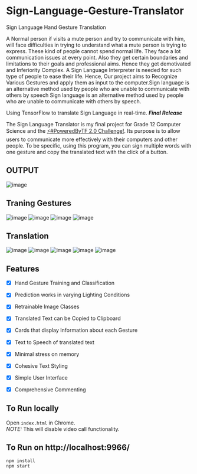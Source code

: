 # Sign-Language-Gesture-Translator
Sign Language Hand Gesture Translation

A Normal person if visits a mute person and try to communicate with him, will face difficulties in trying to
understand what a mute person is trying to express. These kind of people cannot spend normal life. They face a lot 
communication issues at every point. Also they get certain boundaries and limitations to their goals and professional aims. Hence they get demotivated and Inferiority Complex. 
A Sign Language Interpreter is
needed for such type of people to ease their life.
Hence,
Our project aims to Recognize Various Gestures and apply them as input to the computer.Sign language is an alternative method used by people who are unable to communicate with others by speech
Sign language is an alternative method used by people who are unable to communicate with others by speech.


Using TensorFlow to translate Sign Language in real-time. **_Final Release_**

The Sign Language Translator is my final project for Grade 12 Computer Science and the <a href="https://tensorflow.devpost.com/">⚡#PoweredByTF 2.0 Challenge!</a>. Its purpose is to allow users to communicate more effectively with their computers and other people. To be specific, using this program, you can sign multiple words with one gesture and copy the translated text with the click of a button.  

## OUTPUT
![image](https://user-images.githubusercontent.com/92975269/170410857-56d9a806-1bf9-437e-9404-ca6bb6d14438.png)
## Traning Gestures 
![image](https://user-images.githubusercontent.com/92975269/170410871-c0fef384-b8fb-4f36-a002-cb7c6f3a9608.png)
![image](https://user-images.githubusercontent.com/92975269/170410880-49e218fe-0bd8-4c03-a4f6-fc8c573f8ec4.png)
![image](https://user-images.githubusercontent.com/92975269/170410914-bd252526-cb55-4130-84bf-02ed32926ea0.png)
![image](https://user-images.githubusercontent.com/92975269/170410926-61fbfc3a-c3e0-43b3-9134-46f4b1c236c8.png)

## Translation 
![image](https://user-images.githubusercontent.com/92975269/170410990-38091a64-5e37-402f-b2a4-559c247db30b.png)
![image](https://user-images.githubusercontent.com/92975269/170411007-e63c879a-d31f-4331-9a41-1760db6816b8.png)
![image](https://user-images.githubusercontent.com/92975269/170411027-945f4f37-b983-4629-a956-c47f2adf6c54.png)
![image](https://user-images.githubusercontent.com/92975269/170411039-7993c75c-a4ef-4626-aec6-4b253f4b7204.png)
![image](https://user-images.githubusercontent.com/92975269/170411053-8b7fa928-40b9-452f-9f5c-75f4f52d6458.png)


## Features
- [x] Hand Gesture Training and Classification
- [x] Prediction works in varying Lighting Conditions
- [x] Retrainable Image Classes
- [x] Translated Text can be Copied to Clipboard
- [x] Cards that display Information about each Gesture
- [x] Text to Speech of translated text
- [x] Minimal stress on memory
- [x] Cohesive Text Styling
- [x] Simple User Interface
- [x] Comprehensive Commenting


## To Run locally 
Open `index.html` in Chrome.<br/>
*NOTE:* This will disable video call functionality.

## To Run on http://localhost:9966/
```
npm install
npm start
```
